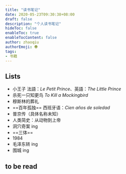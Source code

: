 ```yaml
---
title: "读书笔记"
date: 2020-05-23T09:30:38+08:00
draft: false
description: "个人读书笔记"
hideToc: false
enableToc: true
enableTocContent: false
author: zhaoqiu
authorEmoji: 👽
tags:
- 书籍
---
```


## Lists


- 小王子 法語：_Le Petit Prince_、英語：_The Little Prince_
- 杀死一只知更鸟 _To Kill a Mockingbird_
- 穆斯林的葬礼
- ==百年孤独== 西班牙语：_Cien años de soledad_
- 普京传（具体名称未知）
- 人类简史：从动物到上帝
- 洞穴奇案 ing
- ==三体==
- 1984
- 毛泽东转 ing
- 围城 ing

## to be read